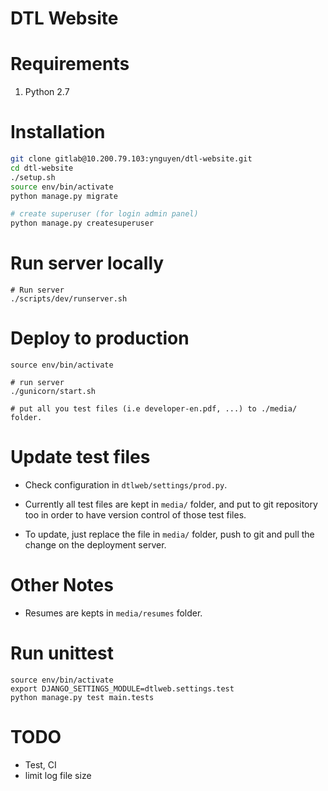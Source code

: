 DTL Website
=====================================

# Requirements
1. Python 2.7

# Installation
```bash
git clone gitlab@10.200.79.103:ynguyen/dtl-website.git
cd dtl-website
./setup.sh
source env/bin/activate
python manage.py migrate

# create superuser (for login admin panel)
python manage.py createsuperuser

```
# Run server locally
```
# Run server
./scripts/dev/runserver.sh

```

# Deploy to production
```
source env/bin/activate

# run server
./gunicorn/start.sh

# put all you test files (i.e developer-en.pdf, ...) to ./media/ folder.
```


# Update test files

- Check configuration in `dtlweb/settings/prod.py`.
- Currently all test files are kept in `media/` folder, and put to git repository too
in order to have version control of those test files.

- To update, just replace the file in `media/` folder, push to git and pull the change
on the deployment server.


# Other Notes

- Resumes are kepts in `media/resumes` folder.


# Run unittest
```
source env/bin/activate
export DJANGO_SETTINGS_MODULE=dtlweb.settings.test
python manage.py test main.tests
```

# TODO
- Test, CI
- limit log file size

